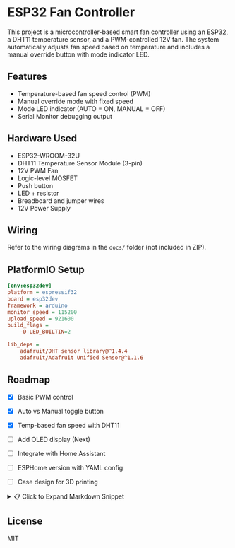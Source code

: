 # ESP32 Fan Controller

This project is a microcontroller-based smart fan controller using an ESP32, a DHT11 temperature sensor, and a PWM-controlled 12V fan. The system automatically adjusts fan speed based on temperature and includes a manual override button with mode indicator LED.

## Features

- Temperature-based fan speed control (PWM)
- Manual override mode with fixed speed
- Mode LED indicator (AUTO = ON, MANUAL = OFF)
- Serial Monitor debugging output

## Hardware Used

- ESP32-WROOM-32U
- DHT11 Temperature Sensor Module (3-pin)
- 12V PWM Fan
- Logic-level MOSFET
- Push button
- LED + resistor
- Breadboard and jumper wires
- 12V Power Supply

## Wiring

Refer to the wiring diagrams in the `docs/` folder (not included in ZIP).

## PlatformIO Setup

```ini
[env:esp32dev]
platform = espressif32
board = esp32dev
framework = arduino
monitor_speed = 115200
upload_speed = 921600
build_flags =
    -D LED_BUILTIN=2

lib_deps =
    adafruit/DHT sensor library@^1.4.4
    adafruit/Adafruit Unified Sensor@^1.1.6
```

## Roadmap

- [x] Basic PWM control
- [x] Auto vs Manual toggle button
- [x] Temp-based fan speed with DHT11
- [ ] Add OLED display (Next)
- [ ] Integrate with Home Assistant
- [ ] ESPHome version with YAML config
- [ ] Case design for 3D printing



<details> <summary>📋 Click to Expand Markdown Snippet</summary>

## 🛠️ How to Build

This section walks you through assembling the hardware, uploading the code, and getting the ESP32 fan controller up and running.

---

### ⚙️ Hardware Required

| Component                    | Notes                                  |
|-----------------------------|----------------------------------------|
| ESP32-WROOM-32 (Dev Board)  | With USB connection                    |
| DHT11 Temperature Sensor    | 3-pin module (VCC, DATA, GND)          |
| 12V PWM Fan                 | 4-pin PC fan                           |
| N-channel MOSFET module     | Logic-level (e.g., IRF520 or IRLZ44N) |
| Push Button + 10kΩ resistor | For mode toggle                        |
| LED + 220Ω resistor         | Shows current mode (AUTO = ON)        |
| 12V Power Supply (5A)       | To power all fans                      |
| Breadboard + jumper wires   | For prototyping                        |

---

### 🪛 Wiring Overview

| ESP32 Pin | Connects To              | Description                     |
|-----------|--------------------------|---------------------------------|
| GPIO 23   | MOSFET Gate (PWM control)| Controls fan speed              |
| GPIO 4    | DHT11 Data Pin           | Reads temperature               |
| GPIO 2    | Button (with pull-down)  | Toggles auto/manual mode        |
| GPIO 13   | LED (+ 220Ω resistor)    | Mode indicator                  |
| GND       | GND on all components    | Common ground                   |
| VIN or 3.3V | DHT11 VCC               | Power the temperature sensor    |

> ⚠️ DHT11 typically runs at 3.3V or 5V depending on module. Use the appropriate ESP32 pin.

---

### 💻 How to Upload Code

#### Option A: Using Arduino IDE
1. Open [Arduino IDE](https://www.arduino.cc/en/software)
2. Install **ESP32 board support** via Board Manager
3. Install libraries:
   - `DHT sensor library by Adafruit`
   - `Adafruit Unified Sensor`
4. Open `main.ino` from `code/src/`
5. Select Board: **ESP32 Dev Module**
6. Select the correct COM port
7. Click **Upload**

#### Option B: Using PlatformIO (Recommended)
1. Install [VS Code](https://code.visualstudio.com/)
2. Install the [PlatformIO extension](https://platformio.org/install)
3. Open the `code/` folder as a project
4. Click **PlatformIO: Upload**
5. Use the Serial Monitor to view logs and temperature readings

---

### ✅ Expected Serial Output

When wired and uploaded correctly, the Serial Monitor should print:

```
System started. Waiting for sensor...
Temperature: 28.90 °C
PWM Output: 132
```

Pressing the button should toggle between modes and print:

```
Mode toggled to: MANUAL
Mode toggled to: AUTO
```
</details>


## License

MIT